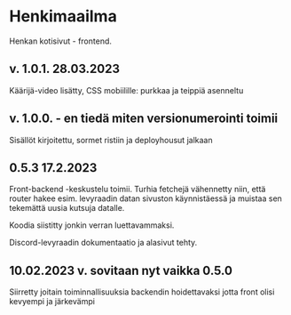 # Henkimaailma

Henkan kotisivut - frontend.

## v. 1.0.1. 28.03.2023

Käärijä-video lisätty, CSS mobiilille: purkkaa ja teippiä asenneltu

## v. 1.0.0. - en tiedä miten versionumerointi toimii

Sisällöt kirjoitettu, sormet ristiin ja deployhousut jalkaan

## 0.5.3 17.2.2023

Front-backend -keskustelu toimii. Turhia fetchejä vähennetty niin, että router hakee esim. levyraadin datan sivuston käynnistäessä ja muistaa sen tekemättä uusia kutsuja datalle.

Koodia siistitty jonkin verran luettavammaksi.

Discord-levyraadin dokumentaatio ja alasivut tehty.

## 10.02.2023 v. sovitaan nyt vaikka 0.5.0

Siirretty joitain toiminnallisuuksia backendin hoidettavaksi jotta front olisi kevyempi ja järkevämpi